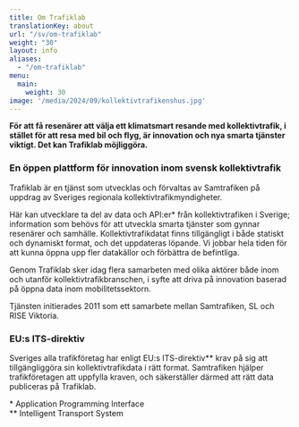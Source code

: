 ```yaml
---
title: Om Trafiklab
translationKey: about
url: "/sv/om-trafiklab"
weight: "30"
layout: info
aliases:
  - "/om-trafiklab"
menu:
  main:
    weight: 30
image: '/media/2024/09/kollektivtrafikenshus.jpg'
---
```

**För att få resenärer att välja ett klimatsmart resande med kollektivtrafik, i stället för att resa med bil och flyg, är innovation och nya smarta tjänster viktigt. Det kan Trafiklab möjliggöra.**

### En öppen plattform för innovation inom svensk kollektivtrafik

Trafiklab är en tjänst som utvecklas och förvaltas av Samtrafiken på uppdrag av Sveriges regionala kollektivtrafikmyndigheter.

Här kan utvecklare ta del av data och API:er* från kollektivtrafiken i Sverige; information som behövs för att utveckla smarta tjänster som gynnar resenärer och samhälle. Kollektivtrafikdatat finns tillgängligt i både statiskt och dynamiskt format, och det uppdateras löpande. Vi jobbar hela tiden för att kunna öppna upp fler datakällor och förbättra de befintliga.

Genom Trafiklab sker idag flera samarbeten med olika aktörer både inom och utanför kollektivtrafikbranschen, i syfte att driva på innovation baserad på öppna data inom mobilitetssektorn.

Tjänsten initierades 2011 som ett samarbete mellan Samtrafiken, SL och RISE Viktoria.

### EU:s ITS-direktiv

Sveriges alla trafikföretag har enligt EU:s ITS-direktiv** krav på sig att tillgängliggöra sin kollektivtrafikdata i rätt format. Samtrafiken hjälper trafikföretagen att uppfylla kraven, och säkerställer därmed att rätt data publiceras på Trafiklab.

\* Application Programming Interface  
\** Intelligent Transport System